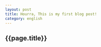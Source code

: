 ```yaml
---
layout: post
title: Hourra, This is my first blog post!
category: english
---
```


{{page.title}}
-----------------------------------
